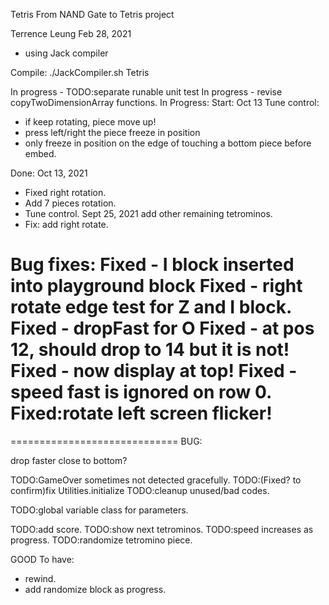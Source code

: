 Tetris
From NAND Gate to Tetris project

Terrence Leung
Feb 28, 2021

- using Jack compiler

Compile:
./JackCompiler.sh Tetris

In progress - TODO:separate runable unit test
In progress - revise copyTwoDimensionArray functions.
In Progress: Start: Oct 13
Tune control:
- if keep rotating, piece move up!
- press left/right the piece freeze in position
- only freeze in position on the edge of touching a bottom piece before embed.

Done:
Oct 13, 2021 
- Fixed right rotation.
- Add 7 pieces rotation.
- Tune control.
Sept 25, 2021 add other remaining tetrominos.
- Fix: add right rotate.


Bug fixes:
Fixed - I block inserted into playground block
Fixed - right rotate edge test for Z and I block.
Fixed - dropFast for O
Fixed - at pos 12, should drop to 14 but it is not!
Fixed - now display at top!
Fixed - speed fast is ignored on row 0.
Fixed:rotate left screen flicker!
=============================


=============================
BUG:

drop faster close to bottom?

TODO:GameOver sometimes not detected gracefully.
TODO:(Fixed? to confirm)fix Utilities.initialize
TODO:cleanup unused/bad codes.

TODO:global variable class for parameters.

TODO:add score.
TODO:show next tetrominos.
TODO:speed increases as progress.
TODO:randomize tetromino piece.

GOOD To have:
- rewind.
- add randomize block as progress.
